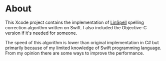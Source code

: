 # About

This Xcode project contains the implementation of [LinSpell](https://github.com/wolfgarbe/LinSpell) spelling correction algorithm written on Swift. I also included the Objective-C version if it's needed for someone.

The speed of this algorithm is lower than original implementation in C# but primarily because of my limited knowledge of Swift programming language. From my opinion there are some ways to improve the performance.
